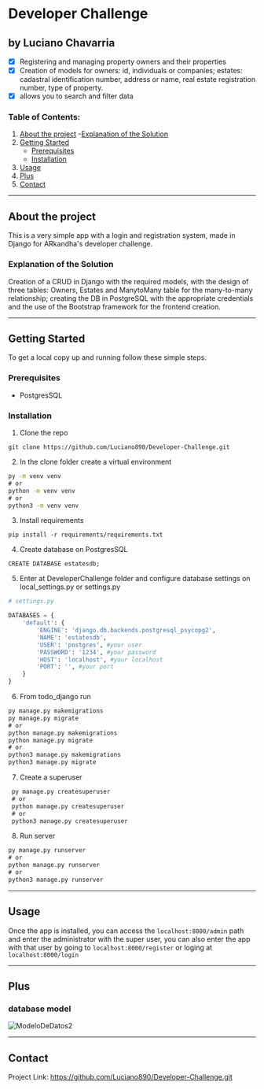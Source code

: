 # Developer Challenge

## by Luciano Chavarria

* [x] Registering and managing property owners and their properties
* [x] Creation of models for owners: id, individuals or companies; estates: cadastral identification number, address or name, real estate registration number, type of property.
* [x] allows you to search and filter data

### Table of Contents:

1. [About the project](#About-the-project)
    -[Explanation of the Solution](#Explanation-of-the-Solution)
2. [Getting Started](#Getting-Started)
    - [Prerequisites](#Prerequisites)
    - [Installation](#Installation)
3. [Usage](#Usage)
4. [Plus](#Plus)
5. [Contact](#Contact)

---

## About the project

This is a very simple app with a login and registration system, made in Django for ARkandha's developer challenge.

### Explanation of the Solution

Creation of a CRUD in Django with the required models, with the design of three tables: Owners, Estates and ManytoMany table for the many-to-many relationship; creating the DB in PostgreSQL with the appropriate credentials and the use of the Bootstrap framework for the frontend creation.

---

## Getting Started

To get a local copy up and running follow these simple steps.

### Prerequisites

* PostgresSQL

### Installation

1. Clone the repo

`git clone https://github.com/Luciano890/Developer-Challenge.git`

2. In the clone folder create a virtual environment

```cmd
py -m venv venv
# or
python -m venv venv
# or
python3 -m venv venv
```

3. Install requirements

`pip install -r requirements/requirements.txt`

4. Create database on PostgresSQL

`CREATE DATABASE estatesdb;`

5. Enter at DeveloperChallenge folder and configure database settings on local_settings.py or settings.py

```python
# settings.py

DATABASES = {
    'default': {
        'ENGINE': 'django.db.backends.postgresql_psycopg2',
        'NAME': 'estatesdb',
        'USER': 'postgres', #your user
        'PASSWORD': '1234', #your password
        'HOST': 'localhost', #your localhost
        'PORT': '', #your port
    }
}
```

6. From todo_django run

```cmd
py manage.py makemigrations
py manage.py migrate
# or
python manage.py makemigrations
python manage.py migrate
# or
python3 manage.py makemigrations
python3 manage.py migrate
```

7. Create a superuser

```cmd
 py manage.py createsuperuser
 # or
 python manage.py createsuperuser
 # or
 python3 manage.py createsuperuser
```

8. Run server

```cmd
py manage.py runserver
# or
python manage.py runserver
# or
python3 manage.py runserver
```
---

## Usage

Once the app is installed, you can access the `localhost:8000/admin` path and enter the administrator with the super user, you can also enter the app with that user by going to `localhost:8000/register` or loging at `localhost:8000/login`

---

## Plus

### database model

![ModeloDeDatos2](https://user-images.githubusercontent.com/62488915/133726166-4b67d3bf-6686-4bdb-b20e-babf35275c38.png)

---

## Contact

Project Link: https://github.com/Luciano890/Developer-Challenge.git
